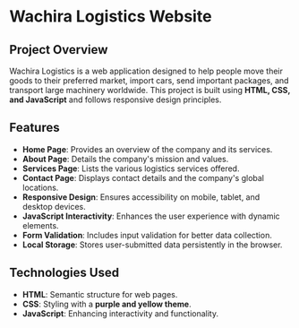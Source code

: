 # Wachira Logistics Website

## Project Overview
Wachira Logistics is a web application designed to help people move their goods to their preferred market, import cars, send important packages, and transport large machinery worldwide. This project is built using **HTML, CSS, and JavaScript** and follows responsive design principles.

## Features
- **Home Page**: Provides an overview of the company and its services.
- **About Page**: Details the company's mission and values.
- **Services Page**: Lists the various logistics services offered.
- **Contact Page**: Displays contact details and the company's global locations.
- **Responsive Design**: Ensures accessibility on mobile, tablet, and desktop devices.
- **JavaScript Interactivity**: Enhances the user experience with dynamic elements.
- **Form Validation**: Includes input validation for better data collection.
- **Local Storage**: Stores user-submitted data persistently in the browser.

## Technologies Used
- **HTML**: Semantic structure for web pages.
- **CSS**: Styling with a **purple and yellow theme**.
- **JavaScript**: Enhancing interactivity and functionality.
